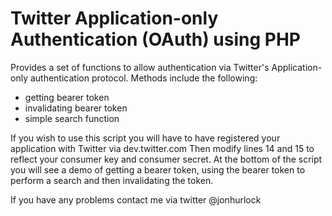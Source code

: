 Twitter Application-only Authentication (OAuth) using PHP
====================================================
Provides a set of functions to allow authentication via Twitter's Application-only authentication protocol.
Methods include the following:
 * getting bearer token
 * invalidating bearer token
 * simple search function

If you wish to use this script you will have to have registered your application with Twitter via dev.twitter.com
Then modify lines 14 and 15 to reflect your consumer key and consumer secret.
At the bottom of the script you will see a demo of getting a bearer token, using the bearer token to perform a search
and then invalidating the token.

If you have any problems contact me via twitter @jonhurlock

